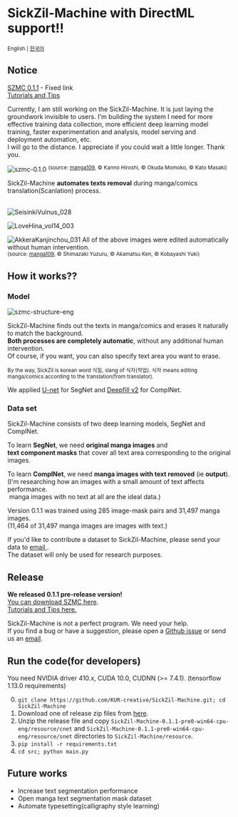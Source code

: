 SickZil-Machine with DirectML support!!
===============
<sup>English | [한국어](README.ko_kr.md)</sup>

Notice
------
[SZMC 0.1.1](https://github.com/KUR-creative/SickZil-Machine/releases) - Fixed link \
[Tutorials and Tips](https://github.com/KUR-creative/SickZil-Machine/blob/master/doc/tips/tips-0.1.1-eng.md)

Currently, I am still working on the SickZil-Machine. It is just laying the groundwork invisible to users. I'm building the system I need for more effective training data collection, more efficient deep learning model training, faster experimentation and analysis, model serving and deployment automation, etc. \
I will go to the distance. I appreciate if you could wait a little longer. Thank you.

![szmc-0.1.0](doc/szmc-0.1.0.gif)
<sup>(source: [manga109](http://www.manga109.org), © Kanno Hiroshi, © Okuda Momoko, © Kato Masaki)</sup>

SickZil-Machine **automates texts removal** during manga/comics translation(Scanlation) process.
</br></br>
  
![SeisinkiVulnus_028](doc/1.jpg)

![LoveHina_vol14_003](doc/2.jpg)

![AkkeraKanjinchou_031](doc/3.jpg)
All of the above images were edited automatically without human intervention.\
<sup>(source: [manga109](http://www.manga109.org), © Shimazaki Yuzuru, © Akamatsu Ken, © Kobayashi Yuki)</sup>

How it works??
-----
### Model
![szmc-structure-eng](doc/szmc-structure-eng.png)

SickZil-Machine finds out the texts in manga/comics and erases it naturally to match the background.\
**Both processes are completely automatic**, without any additional human intervention.\
Of course, if you want, you can also specify text area you want to erase.

<sub>By the way, SickZil is korean word 식질, slang of 식자(작업).
식자 means editing manga/comics according to the translation(from translator).</sub>

We applied [U-net](https://arxiv.org/abs/1505.04597) for SegNet and [Deepfill v2](http://jiahuiyu.com/deepfill2/) for ComplNet.

### Data set
SickZil-Machine consists of two deep learning models, SegNet and ComplNet.

To learn **SegNet**, we need **original manga images** and \
**text component masks** that cover all text area corresponding to the original images.

To learn **ComplNet**, we need **manga images with text removed** (ie **output**). \
(I'm researching how an images with a small amount of text affects performance. \
 manga images with no text at all are the ideal data.) 

Version 0.1.1 was trained using 285 image-mask pairs and 31,497 manga images. \
(11,464 of 31,497 manga images are images with text.)

If you'd like to contribute a dataset to SickZil-Machine, please send your data to <a href="mailto:kur.creative.org@gmail.com"> email </a>. \
The dataset will only be used for research purposes.

Release
-----
**We released 0.1.1 pre-release version!** \
[You can download SZMC here](https://github.com/KUR-creative/SickZil-Machine/releases). \
[Tutorials and Tips here.](https://github.com/KUR-creative/SickZil-Machine/blob/master/doc/tips/tips-0.1.1-eng.md)

SickZil-Machine is not a perfect program. We need your help. \
If you find a bug or have a suggestion, please open a [Github issue](https://github.com/KUR-creative/SickZil-Machine/issues) or send us an <a href="mailto:kur.creative.org@gmail.com">email</a>.

Run the code(for developers)
----

You need NVIDIA driver 410.x, CUDA 10.0, CUDNN (>= 7.4.1). (tensorflow 1.13.0 requirements)

0. `git clone https://github.com/KUR-creative/SickZil-Machine.git; cd SickZil-Machine`
1. Download one of release zip files from [here](https://github.com/KUR-creative/SickZil-Machine/releases).
2. Unzip the release file and copy `SickZil-Machine-0.1.1-pre0-win64-cpu-eng/resource/cnet` and `SickZil-Machine-0.1.1-pre0-win64-cpu-eng/resource/snet` directories to `SickZil-Machine/resource`.
3. `pip install -r requirements.txt`
4. `cd src; python main.py`

Future works
-----
- Increase text segmentation performance
- Open manga text segmentation mask dataset
- Automate typesetting(calligraphy style learning)

</br>
</br>
</br>

